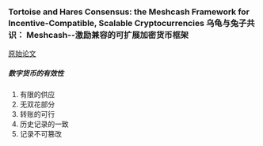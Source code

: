 ### Tortoise and Hares Consensus: the Meshcash Framework for Incentive-Compatible, Scalable Cryptocurrencies 乌龟与兔子共识： Meshcash--激励兼容的可扩展加密货币框架
[原始论文](https://eprint.iacr.org/2017/300.pdf)

##### 数字货币的有效性
1. 有限的供应
2. 无双花部分
3. 转账的可行
4. 历史记录的一致
5. 记录不可篡改
